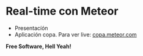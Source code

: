 Real-time con Meteor
=========
  - Presentacíón
  - Aplicación copa. Para ver live: [copa.meteor.com](http://copa.meteor.com)



**Free Software, Hell Yeah!**
